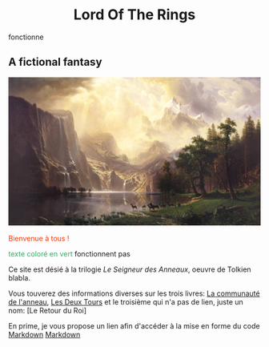 # <center>Lord Of The Rings</center> 
fonctionne

## A fictional fantasy

![image](image/Hideaway.jpg)

<font color='#FF3300'>Bienvenue à tous !</font>

<font color=#26B260>texte coloré en vert</font>
fonctionnent pas

Ce site est désié à la trilogie *Le Seigneur des Anneaux*, oeuvre de Tolkien blabla.

Vous touverez des informations diverses sur les trois livres: 
[La communauté de l'anneau](Exposants.md),
[Les Deux Tours](LesDeuxTours.md)
et le troisième qui n'a pas de lien, juste un nom: 
[Le Retour du Roi]

En prime, je vous propose un lien afin d'accéder à la mise en forme du code [Markdown](https://help.whaller.com/fr/article/syntaxe-markdown-ymka8w/) [Markdown](https://help.whaller.com/)
